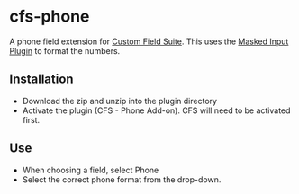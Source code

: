 cfs-phone
=========

A phone field extension for [Custom Field Suite](https://uproot.us/). This uses the [Masked Input Plugin](http://digitalbush.com/projects/masked-input-plugin) to format the numbers.

## Installation
* Download the zip and unzip into the plugin directory
* Activate the plugin (CFS - Phone Add-on). CFS will need to be activated first.

## Use
* When choosing a field, select Phone
* Select the correct phone format from the drop-down.

